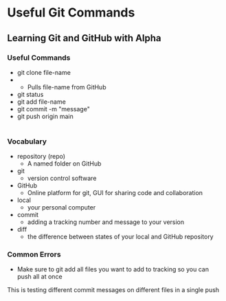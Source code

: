 # Useful Git Commands

## Learning Git and GitHub with Alpha

### Useful Commands
- git clone file-name
- - Pulls file-name from GitHub
- git status
- git add file-name
- git commit -m "message"
- git push origin main
<br><br>
### Vocabulary

- repository (repo) 
  - A named folder on GitHub
- git
  - version control software
- GitHub
  - Online platform for git, GUI for sharing code and collaboration
- local 
  - your personal computer
- commit
  - adding a tracking number and message to your version
- diff
  - the difference between states of your local and GitHub repository

### Common Errors
- Make sure to git add all files you want to add to tracking so you can push all at once


This is testing different commit messages on different files in a single push